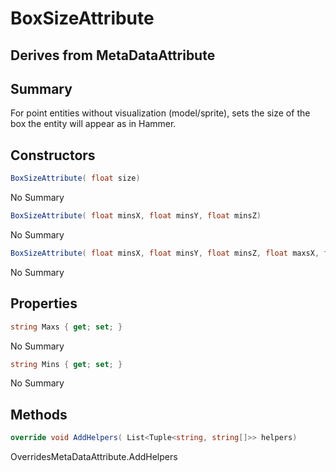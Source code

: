 # BoxSizeAttribute

## Derives from MetaDataAttribute

## Summary

For point entities without visualization (model/sprite), sets the size of the box the entity will appear as in Hammer.
## Constructors

```c#
BoxSizeAttribute( float size) 
```
No Summary
```c#
BoxSizeAttribute( float minsX, float minsY, float minsZ) 
```
No Summary
```c#
BoxSizeAttribute( float minsX, float minsY, float minsZ, float maxsX, float maxsY, float maxsZ) 
```
No Summary
## Properties

```c#
string Maxs { get; set; } 
```
No Summary
```c#
string Mins { get; set; } 
```
No Summary
## Methods

```c#
override void AddHelpers( List<Tuple<string, string[]>> helpers) 
```
OverridesMetaDataAttribute.AddHelpers
